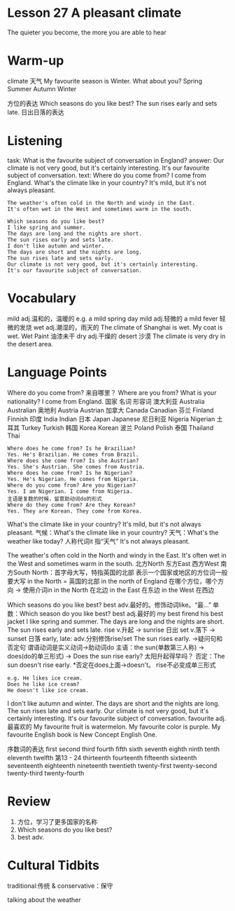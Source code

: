 # Lesson 27 A pleasant climate

The quieter you become, the more you are able to hear

# Warm-up

climate 天气
My favourite season is Winter.
What about you?
Spring 
Summer
Autumn
Winter

方位的表达
Which seasons do you like best?
The sun rises early and sets late. 日出日落的表达

# Listening

task:
    What is the favourite subject of conversation in England?
answer:
    Our climate is not very good, but it's certainly interesting.
    It's our favourite subject of conversation.
text:
    Where do you come from?
    I come from England.
    What's the climate like in your country?
    It's mild, but it's not always pleasant.

    The weather's often cold in the North and windy in the East.
    It's often wet in the West and sometimes warm in the south.

    Which seasons do you like best?
    I like spring and summer.
    The days are long and the nights are short.
    The sun rises early and sets late.
    I don't like autumn and winter.
    The days are short and the nights are long.
    The sun rises late and sets early.
    Our climate is not very good, but it's certainly interesting.
    It's our favourite subject of conversation.

# Vocabulary

mild adj.温和的，温暖的
    e.g. a mild spring day
    mild adj.轻微的
    a mild fever 轻微的发烧
wet adj.潮湿的，雨天的
    The climate of Shanghai is wet.
    My coat is wet.
    Wet Paint 油漆未干
dry adj.干燥的
    desert 沙漠
    The climate is very dry in the desert area.

# Language Points

Where do you come from?
    来自哪里？
    Where are you from?
    What is your nationality?
I come from England.
    国家            名词            形容词
    澳大利亚        Australia       Australian
    奥地利          Austria         Austrian
    加拿大          Canada          Canadian
    芬兰            Finland         Finnish
    印度            India           Indian
    日本            Japan           Japanese
    尼日利亚        Nigeria         Nigerian
    土耳其          Turkey          Turkish
    韩国            Korea           Korean
    波兰            Poland          Polish
    泰国            Thailand        Thai

    Where does he come from? Is he Brazilian?
    Yes. He's Brazilian. He comes from Brazil.
    Where does she come from? Is she Austrian?
    Yes. She's Austrian. She comes from Austria.
    Where does he come from? Is he Nigerian?
    Yes. He's Nigerian. He comes from Nigeria.
    Where do you come from? Are you Nigerian?
    Yes. I am Nigerian. I come from Nigeria.
    主语是复数的时候，留意助动词do的形式
    Where do they come from? Are they Korean?
    Yes. They are Korean. They come from Korea.
What's the climate like in your country?
It's mild, but it's not always pleasant.
    气候：What's the climate like in your country?
    天气：What's the weather like today?
    人称代词it 指“天气”
    It's not always pleasant.

The weather's often cold in the North and windy in the East.
It's often wet in the West and sometimes warm in the south.
    北方North
    东方East
    西方West
    南方South
    North：首字母大写，特指英国的北部
    表示一个国家或地区的方位词一般要大写
    in the North = 英国的北部 in the north of England
    在哪个方位，哪个方向 -> 使用介词in
    in the North 在北边
    in the East 在东边
    in the West 在西边

Which seasons do you like best?
    best adv.最好的。修饰动词like。“最...”
    单数：Which season do you like best?
    best adj.最好的
        my best firend 
        his best jacket
I like spring and summer.
The days are long and the nights are short.
The sun rises early and sets late.
    rise v.升起       -> sunrise 日出
    set v.落下        -> sunset 日落
    early, late: adv.分别修饰rise/set
    The sun rises early. ->疑问句和否定句
    谓语动词是实义动词->助动词do
    主语：the sun(单数第三人称) -> does(do的单三形式)
    -> Does the sun rise early? 太阳升起得早吗？
    否定：The sun doesn't rise early.
    *否定在does上面->doesn't。  rise不必变成单三形式

    e.g. He likes ice cream.
    Does he like ice cream?
    He doesn't like ice cream.
I don't like autumn and winter.
The days are short and the nights are long.
The sun rises late and sets early.
Our climate is not very good, but it's certainly interesting.
It's our favourite subject of conversation.
    favourite adj.最喜欢的
    My favourite fruit is watermelon.
    My favourite color is purple.
    My favourite English book is New Concept English One.

序数词的表达
first
second 
third
fourth
fifth
sixth
seventh
eighth
ninth
tenth
eleventh
twelfth
第13 - 24
thirteenth
fourteenth
fifteenth
sixteenth
seventeenth
eighteenth
nineteenth
twentieth
twenty-first
twenty-second
twenty-third
twenty-fourth

# Review

1. 方位，学习了更多国家的名称
2. Which seasons do you like best?
3. best adv.

# Cultural Tidbits

traditional:传统
&
conservative：保守

talking about the weather